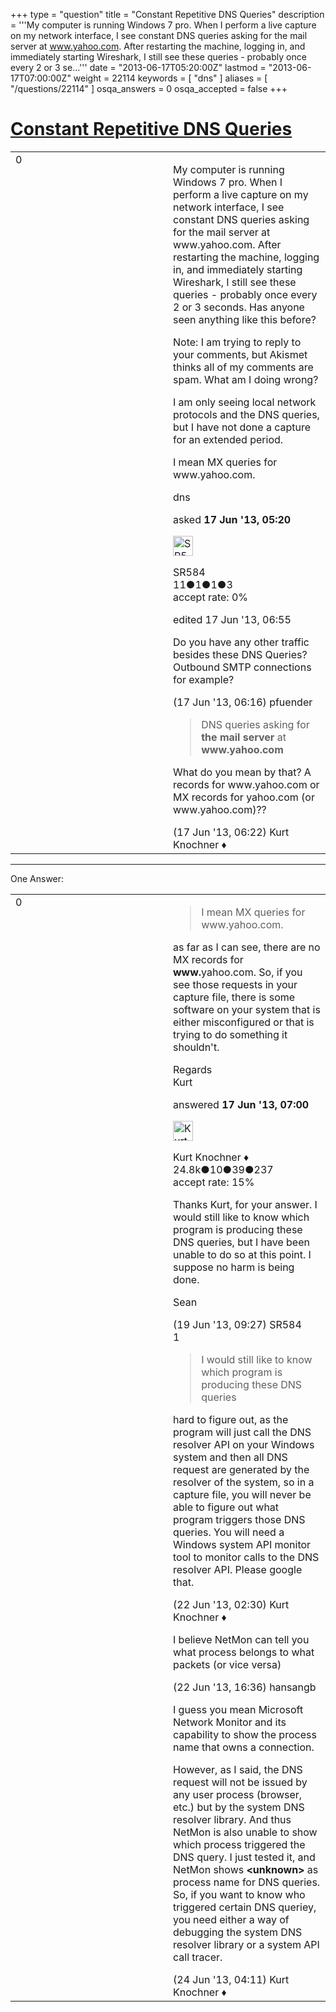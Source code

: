 +++
type = "question"
title = "Constant Repetitive DNS Queries"
description = '''My computer is running Windows 7 pro. When I perform a live capture on my network interface, I see constant DNS queries asking for the mail server at www.yahoo.com. After restarting the machine, logging in, and immediately starting Wireshark, I still see these queries - probably once every 2 or 3 se...'''
date = "2013-06-17T05:20:00Z"
lastmod = "2013-06-17T07:00:00Z"
weight = 22114
keywords = [ "dns" ]
aliases = [ "/questions/22114" ]
osqa_answers = 0
osqa_accepted = false
+++

<div class="headNormal">

# [Constant Repetitive DNS Queries](/questions/22114/constant-repetitive-dns-queries)

</div>

<div id="main-body">

<div id="askform">

<table id="question-table" style="width:100%;"><colgroup><col style="width: 50%" /><col style="width: 50%" /></colgroup><tbody><tr class="odd"><td style="width: 30px; vertical-align: top"><div class="vote-buttons"><div id="post-22114-score" class="post-score" title="current number of votes">0</div><div id="favorite-count" class="favorite-count"></div></div></td><td><div id="item-right"><div class="question-body"><p>My computer is running Windows 7 pro. When I perform a live capture on my network interface, I see constant DNS queries asking for the mail server at www.yahoo.com. After restarting the machine, logging in, and immediately starting Wireshark, I still see these queries - probably once every 2 or 3 seconds. Has anyone seen anything like this before?<br />
</p><p>Note: I am trying to reply to your comments, but Akismet thinks all of my comments are spam. What am I doing wrong?</p><p>I am only seeing local network protocols and the DNS queries, but I have not done a capture for an extended period.</p><p>I mean MX queries for www.yahoo.com.</p></div><div id="question-tags" class="tags-container tags">dns</div><div id="question-controls" class="post-controls"></div><div class="post-update-info-container"><div class="post-update-info post-update-info-user"><p>asked <strong>17 Jun '13, 05:20</strong></p><img src="https://secure.gravatar.com/avatar/b8afbe7a108b0f6f38898d009a125ea4?s=32&amp;d=identicon&amp;r=g" class="gravatar" width="32" height="32" alt="SR584&#39;s gravatar image" /><p>SR584<br />
<span class="score" title="11 reputation points">11</span><span title="1 badges"><span class="badge1">●</span><span class="badgecount">1</span></span><span title="1 badges"><span class="silver">●</span><span class="badgecount">1</span></span><span title="3 badges"><span class="bronze">●</span><span class="badgecount">3</span></span><br />
<span class="accept_rate" title="Rate of the user&#39;s accepted answers">accept rate:</span> <span title="SR584 has no accepted answers">0%</span> </br></p></div><div class="post-update-info post-update-info-edited"><p>edited 17 Jun '13, 06:55</p></div></div><div id="comments-container-22114" class="comments-container"><span id="22115"></span><div id="comment-22115" class="comment"><div id="post-22115-score" class="comment-score"></div><div class="comment-text"><p>Do you have any other traffic besides these DNS Queries? Outbound SMTP connections for example?</p></div><div id="comment-22115-info" class="comment-info"><span class="comment-age">(17 Jun '13, 06:16)</span> pfuender</div></div><span id="22117"></span><div id="comment-22117" class="comment"><div id="post-22117-score" class="comment-score"></div><div class="comment-text"><blockquote><p>DNS queries asking for <strong>the mail server</strong> at <strong>www.yahoo.com</strong></p></blockquote><p>What do you mean by that? A records for www.yahoo.com or MX records for yahoo.com (or www.yahoo.com)??</p></div><div id="comment-22117-info" class="comment-info"><span class="comment-age">(17 Jun '13, 06:22)</span> Kurt Knochner ♦</div></div></div><div id="comment-tools-22114" class="comment-tools"></div><div class="clear"></div><div id="comment-22114-form-container" class="comment-form-container"></div><div class="clear"></div></div></td></tr></tbody></table>

------------------------------------------------------------------------

<div class="tabBar">

<span id="sort-top"></span>

<div class="headQuestions">

One Answer:

</div>

</div>

<span id="22119"></span>

<div id="answer-container-22119" class="answer">

<table style="width:100%;"><colgroup><col style="width: 50%" /><col style="width: 50%" /></colgroup><tbody><tr class="odd"><td style="width: 30px; vertical-align: top"><div class="vote-buttons"><div id="post-22119-score" class="post-score" title="current number of votes">0</div></div></td><td><div class="item-right"><div class="answer-body"><blockquote><p>I mean MX queries for www.yahoo.com.</p></blockquote><p>as far as I can see, there are no MX records for <strong>www.</strong>yahoo.com. So, if you see those requests in your capture file, there is some software on your system that is either misconfigured or that is trying to do something it shouldn't.</p><p>Regards<br />
Kurt</p></div><div class="answer-controls post-controls"></div><div class="post-update-info-container"><div class="post-update-info post-update-info-user"><p>answered <strong>17 Jun '13, 07:00</strong></p><img src="https://secure.gravatar.com/avatar/23b7bf5b13bc2c98b2e8aa9869ca5d75?s=32&amp;d=identicon&amp;r=g" class="gravatar" width="32" height="32" alt="Kurt%20Knochner&#39;s gravatar image" /><p>Kurt Knochner ♦<br />
<span class="score" title="24767 reputation points"><span>24.8k</span></span><span title="10 badges"><span class="badge1">●</span><span class="badgecount">10</span></span><span title="39 badges"><span class="silver">●</span><span class="badgecount">39</span></span><span title="237 badges"><span class="bronze">●</span><span class="badgecount">237</span></span><br />
<span class="accept_rate" title="Rate of the user&#39;s accepted answers">accept rate:</span> <span title="Kurt Knochner has 344 accepted answers">15%</span> </br></p></div></div><div id="comments-container-22119" class="comments-container"><span id="22176"></span><div id="comment-22176" class="comment"><div id="post-22176-score" class="comment-score"></div><div class="comment-text"><p>Thanks Kurt, for your answer. I would still like to know which program is producing these DNS queries, but I have been unable to do so at this point. I suppose no harm is being done.</p><p>Sean</p></div><div id="comment-22176-info" class="comment-info"><span class="comment-age">(19 Jun '13, 09:27)</span> SR584</div></div><span id="22244"></span><div id="comment-22244" class="comment"><div id="post-22244-score" class="comment-score">1</div><div class="comment-text"><blockquote><p>I would still like to know which program is producing these DNS queries</p></blockquote><p>hard to figure out, as the program will just call the DNS resolver API on your Windows system and then all DNS request are generated by the resolver of the system, so in a capture file, you will never be able to figure out what program triggers those DNS queries. You will need a Windows system API monitor tool to monitor calls to the DNS resolver API. Please google that.</p></div><div id="comment-22244-info" class="comment-info"><span class="comment-age">(22 Jun '13, 02:30)</span> Kurt Knochner ♦</div></div><span id="22247"></span><div id="comment-22247" class="comment"><div id="post-22247-score" class="comment-score"></div><div class="comment-text"><p>I believe NetMon can tell you what process belongs to what packets (or vice versa)</p></div><div id="comment-22247-info" class="comment-info"><span class="comment-age">(22 Jun '13, 16:36)</span> hansangb</div></div><span id="22272"></span><div id="comment-22272" class="comment"><div id="post-22272-score" class="comment-score"></div><div class="comment-text"><p>I guess you mean Microsoft Network Monitor and its capability to show the process name that owns a connection.</p><p>However, as I said, the DNS request will not be issued by any user process (browser, etc.) but by the system DNS resolver library. And thus NetMon is also unable to show which process triggered the DNS query. I just tested it, and NetMon shows <strong>&lt;unknown&gt;</strong> as process name for DNS queries. So, if you want to know who triggered certain DNS queriey, you need either a way of debugging the system DNS resolver library or a system API call tracer.</p></div><div id="comment-22272-info" class="comment-info"><span class="comment-age">(24 Jun '13, 04:11)</span> Kurt Knochner ♦</div></div></div><div id="comment-tools-22119" class="comment-tools"></div><div class="clear"></div><div id="comment-22119-form-container" class="comment-form-container"></div><div class="clear"></div></div></td></tr></tbody></table>

</div>

<div class="paginator-container-left">

</div>

</div>

</div>

